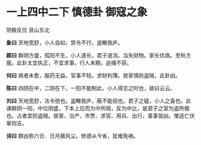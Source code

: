 # 一上四中二下 慎德卦 御寇之象

阴极反位 艮山东北

**象曰** 天地宽舒，小人自如，禁令不行，盗瞰我庐。

**颜曰** 群阴方盛，孤阳不生，小人道长，君子道消。当失财物。家长优病。至秋方瘥。此卦太宜执正，不宜求事。行人未期，追捕不获。

**何曰** 病者未愈，服药无益。官事不轻。求财利薄。居家慎防盗贼，此卦凶。

**陈曰** 四阴在中，二阴在下，一阳不能制此，小人得志之时也，故曰云云。

**刘曰** 天地宽舒，法令弛也。盗瞰我庐，蔽不能视也。君子之磋，小人之喜也。此课群阴一阳，中位阴盛，下本上应而为中所阻，反为中比，是君子之室为盗所据也。占者宜防盗贼。居家、治产、市贾、求官、用兵、出行，事事皆凶。惟逃亡伏窜则吉。

**诗曰** 群凶弥六合．日月蔽风尘。修德从今省，犹难免祸。
